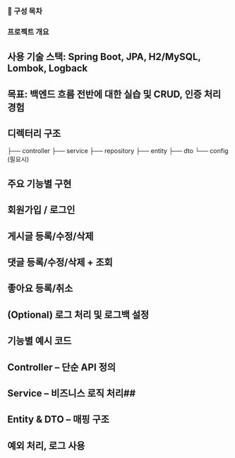 ### 📑 구성 목차
### 프로젝트 개요

## 사용 기술 스택: Spring Boot, JPA, H2/MySQL, Lombok, Logback

## 목표: 백엔드 흐름 전반에 대한 실습 및 CRUD, 인증 처리 경험

## 디렉터리 구조
├── controller
├── service
├── repository
├── entity
├── dto
└── config (필요시)
## 주요 기능별 구현

## 회원가입 / 로그인

## 게시글 등록/수정/삭제

## 댓글 등록/수정/삭제 + 조회

## 좋아요 등록/취소

## (Optional) 로그 처리 및 로그백 설정

## 기능별 예시 코드

## Controller – 단순 API 정의

## Service – 비즈니스 로직 처리## 

## Entity & DTO – 매핑 구조

## 예외 처리, 로그 사용
